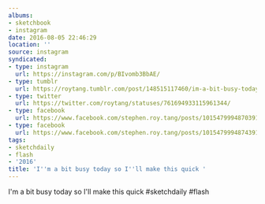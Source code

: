 ```yaml
---
albums:
- sketchbook
- instagram
date: 2016-08-05 22:46:29
location: ''
source: instagram
syndicated:
- type: instagram
  url: https://instagram.com/p/BIvomb3BbAE/
- type: tumblr
  url: https://roytang.tumblr.com/post/148515117460/im-a-bit-busy-today-so-ill-make-this-quick
- type: twitter
  url: https://twitter.com/roytang/statuses/761694933115961344/
- type: facebook
  url: https://www.facebook.com/stephen.roy.tang/posts/10154799948703912:0
- type: facebook
  url: https://www.facebook.com/stephen.roy.tang/posts/10154799948743912
tags:
- sketchdaily
- flash
- '2016'
title: 'I''m a bit busy today so I''ll make this quick '
---
```


I'm a bit busy today so I'll make this quick #sketchdaily  #flash